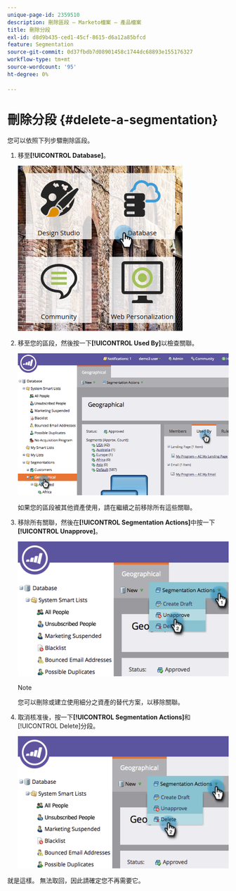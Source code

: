```yaml
---
unique-page-id: 2359510
description: 刪除區段 — Marketo檔案 — 產品檔案
title: 刪除分段
exl-id: d8d9b435-ced1-45cf-8615-d6a12a85bfcd
feature: Segmentation
source-git-commit: 0d37fbdb7d08901458c1744dc68893e155176327
workflow-type: tm+mt
source-wordcount: '95'
ht-degree: 0%

---
```


# 刪除分段 {#delete-a-segmentation}

您可以依照下列步驟刪除區段。

1. 移至&#x200B;**[!UICONTROL Database]**。

   ![](assets/image2017-3-28-14-3a55-3a26.png)

1. 移至您的區段，然後按一下&#x200B;**[!UICONTROL Used By]**&#x200B;以檢查關聯。

   ![](assets/image2017-3-28-15-3a51-3a8.png)

   如果您的區段被其他資產使用，請在繼續之前移除所有這些關聯。

1. 移除所有關聯，然後在&#x200B;**[!UICONTROL Segmentation Actions]**&#x200B;中按一下&#x200B;**[!UICONTROL Unapprove]**。

   ![](assets/image2017-3-28-15-3a51-3a30.png)

   >[!NOTE]
   >
   >您可以刪除或建立使用細分之資產的替代方案，以移除關聯。

1. 取消核准後，按一下&#x200B;**[!UICONTROL Segmentation Actions]**&#x200B;和[!UICONTROL Delete]分段。

   ![](assets/image2017-3-28-15-3a51-3a46.png)

就是這樣。 無法取回，因此請確定您不再需要它。
